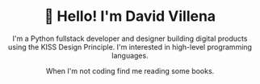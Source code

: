 <h1 align="center">🤠 Hello! I'm David Villena</h1>

<p align="center">
I'm a Python fullstack developer and designer building digital products using the KISS Design Principle. I'm interested in high-level programming languages.
</p>
<p align="center"> 
When I'm not coding find me reading some books.
</p>
